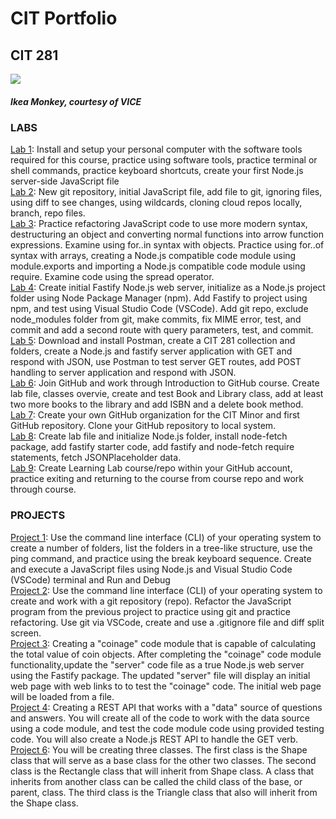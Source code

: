 # CIT Portfolio
<h2>CIT 281</h2>

<img src="https://images.vice.com/vice/images/articles/meta/2015/12/08/the-ikea-monkey-three-years-on-heres-what-hes-up-to-now-601-1449596868.jpg?crop=1xw:0.5625xh;center,center&resize=1200:*"> 
<h5> Ikea Monkey, courtesy of VICE </h5> 
<h3>LABS</h3>
<a href="https://caraleec.github.io/cit281-lab1/">Lab 1</a>: Install and setup your personal computer with the software tools required for this course, practice using software tools, practice terminal or shell commands, practice keyboard shortcuts, create your first Node.js server-side JavaScript file
<br>
<a href="https://caraleec.github.io/cit281-lab2/">Lab 2</a>: New git repository, initial JavaScript file, add file to git, ignoring files, using diff to see changes, using wildcards, cloning cloud repos locally, branch, repo files.
<br>
<a href="https://caraleec.github.io/cit281-lab3/">Lab 3</a>: Practice refactoring JavaScript code to use more modern syntax, destructuring an object and converting normal functions into arrow function expressions. Examine using for..in  syntax with objects. Practice using for..of syntax with arrays, creating a Node.js compatible code module using module.exports and importing a Node.js compatible code module using require. Examine code using the spread operator.
<br>
<a href="https://caraleec.github.io/cit281-lab4/">Lab 4</a>: Create initial Fastify Node.js web server, initialize as a Node.js project folder using Node Package Manager (npm). Add Fastify to project using npm, and test using Visual Studio Code (VSCode). Add git repo, exclude node_modules folder from git, make commits, fix MIME error, test, and commit and add a second route with query parameters, test, and commit.
<br>
<a href="https://caraleec.github.io/cit281-lab5/">Lab 5</a>: Download and install Postman, create a CIT 281 collection and folders, create a Node.js and fastify server application with GET and respond with JSON, use Postman to test server GET routes, add POST handling to server application and respond with JSON.
<br>
<a href="https://caraleec.github.io/cit281-lab6/">Lab 6</a>: Join GitHub and work through Introduction to GitHub course. Create lab file, classes overvie, create and test Book and Library class, add at least two more books to the library and add ISBN and a delete book method.
<br>
<a href="https://caraleec.github.io/cit281-lab7/">Lab 7</a>: Create your own GitHub organization for the CIT Minor and first GitHub repository. Clone your GitHub repository to local system.
<br>
<a href="https://caraleec.github.io/cit281-lab8/">Lab 8</a>: Create lab file and initialize Node.js folder, install node-fetch package, add fastify starter code, add fastify and node-fetch require statements, fetch JSONPlaceholder data.
<br>
<a href="https://caraleec.github.io/cit281-lab9/">Lab 9</a>: Create Learning Lab course/repo within your GitHub account, practice exiting and returning to the course from course repo and work through course.
<br>

<h3>PROJECTS</h3>
<a href="https://caraleec.github.io/cit281-p1/">Project 1</a>: Use the command line interface (CLI) of your operating system to create a number of folders, list the folders in a tree-like structure, use the ping command, and practice using the break keyboard sequence. Create and execute a JavaScript files using Node.js and Visual Studio Code (VSCode) terminal and Run and Debug
<br>
<a href="https://caraleec.github.io/cit281-p2/">Project 2</a>: Use the command line interface (CLI) of your operating system to create and work with a git repository (repo). Refactor the JavaScript program from the previous project to practice using git and practice refactoring. Use git via VSCode, create and use a .gitignore file and diff split screen.
<br>
<a href="https://caraleec.github.io/cit281-p3/">Project 3</a>: Creating a "coinage" code module that is capable of calculating the total value of coin objects. After completing the "coinage" code module functionality,update the "server" code file as a true Node.js web server using the Fastify package. The updated "server" file will display an initial web page with web links to to test the "coinage" code. The initial web page will be loaded from a file. 
<br>
<a href="https://caraleec.github.io/cit281-p4/">Project 4</a>: Creating a REST API that works with a "data" source of questions and answers. You will create all of the code to work with the data source using a code module, and test the code module code using provided testing code. You will also create a Node.js REST API to handle the GET verb. 
<br>
<a href="https://caraleec.github.io/cit281-p6/">Project 6</a>: You will be creating three classes. The first class is the Shape class that will serve as a base class for the other two classes. The second class is the Rectangle class that will inherit from Shape class. A class that inherits from another class can be called the child class of the base, or parent, class. The third class is the Triangle class that also will inherit from the Shape class.
